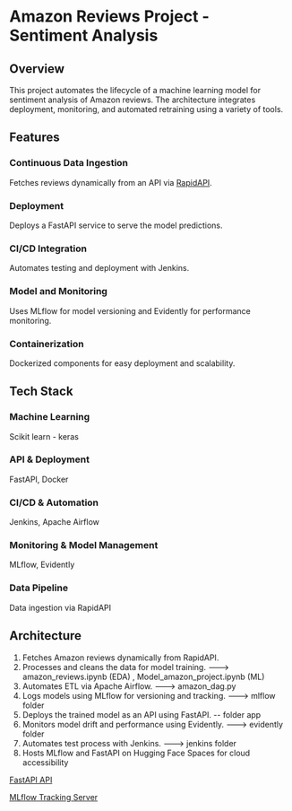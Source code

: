 # Amazon Reviews Project - Sentiment Analysis

## Overview

This project automates the lifecycle of a machine learning model for sentiment analysis of Amazon reviews. The architecture integrates deployment, monitoring, and automated retraining using a variety of tools.

## Features

### Continuous Data Ingestion
Fetches reviews dynamically from an API via [RapidAPI](https://rapidapi.com/).

### Deployment
Deploys a FastAPI service to serve the model predictions.

### CI/CD Integration
Automates testing and deployment with Jenkins.

### Model and Monitoring
Uses MLflow for model versioning and Evidently for performance monitoring.

### Containerization
Dockerized components for easy deployment and scalability.

## Tech Stack

### Machine Learning
Scikit learn - keras

### API & Deployment
FastAPI, Docker

### CI/CD & Automation
Jenkins, Apache Airflow

### Monitoring & Model Management
MLflow, Evidently

### Data Pipeline
Data ingestion via RapidAPI

## Architecture
1. Fetches Amazon reviews dynamically from RapidAPI.
2. Processes and cleans the data for model training. ---> amazon_reviews.ipynb (EDA) , Model_amazon_project.ipynb (ML)
3. Automates ETL via Apache Airflow. ---> amazon_dag.py
4. Logs models using MLflow for versioning and tracking. ---> mlflow folder
5. Deploys the trained model as an API using FastAPI. -- folder app
6. Monitors model drift and performance using Evidently. ---> evidently folder
7. Automates test process with Jenkins. ---> jenkins folder
8. Hosts MLflow and FastAPI on Hugging Face Spaces for cloud accessibility

[FastAPI API](https://eugeniam-hfapi.hf.space/docs#)

[MLflow Tracking Server](https://eugeniam-hfmlflow.hf.space/)